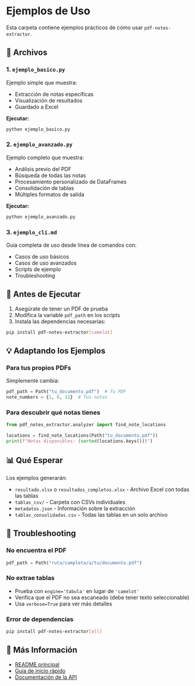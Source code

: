 # Ejemplos de Uso

Esta carpeta contiene ejemplos prácticos de cómo usar `pdf-notes-extractor`.

## 📁 Archivos

### 1. `ejemplo_basico.py`
Ejemplo simple que muestra:
- Extracción de notas específicas
- Visualización de resultados
- Guardado a Excel

**Ejecutar:**
```bash
python ejemplo_basico.py
```

### 2. `ejemplo_avanzado.py`
Ejemplo completo que muestra:
- Análisis previo del PDF
- Búsqueda de todas las notas
- Procesamiento personalizado de DataFrames
- Consolidación de tablas
- Múltiples formatos de salida

**Ejecutar:**
```bash
python ejemplo_avanzado.py
```

### 3. `ejemplo_cli.md`
Guía completa de uso desde línea de comandos con:
- Casos de uso básicos
- Casos de uso avanzados
- Scripts de ejemplo
- Troubleshooting

## 🚀 Antes de Ejecutar

1. Asegúrate de tener un PDF de prueba
2. Modifica la variable `pdf_path` en los scripts
3. Instala las dependencias necesarias:

```bash
pip install pdf-notes-extractor[camelot]
```

## 💡 Adaptando los Ejemplos

### Para tus propios PDFs

Simplemente cambia:

```python
pdf_path = Path("tu_documento.pdf")  # Tu PDF
note_numbers = {1, 6, 12}  # Tus notas
```

### Para descubrir qué notas tienes

```python
from pdf_notes_extractor.analyzer import find_note_locations

locations = find_note_locations(Path("tu_documento.pdf"))
print(f"Notas disponibles: {sorted(locations.keys())}")
```

## 📊 Qué Esperar

Los ejemplos generarán:
- `resultado.xlsx` o `resultados_completos.xlsx` - Archivo Excel con todas las tablas
- `tablas_csv/` - Carpeta con CSVs individuales
- `metadatos.json` - Información sobre la extracción
- `tablas_consolidadas.csv` - Todas las tablas en un solo archivo

## 🐛 Troubleshooting

### No encuentra el PDF
```python
pdf_path = Path("ruta/completa/a/tu/documento.pdf")
```

### No extrae tablas
- Prueba con `engine='tabula'` en lugar de `'camelot'`
- Verifica que el PDF no sea escaneado (debe tener texto seleccionable)
- Usa `verbose=True` para ver más detalles

### Error de dependencias
```bash
pip install pdf-notes-extractor[all]
```

## 🔗 Más Información

- [README principal](../README.md)
- [Guía de inicio rápido](../QUICKSTART.md)
- [Documentación de la API](../README.md#-uso)
